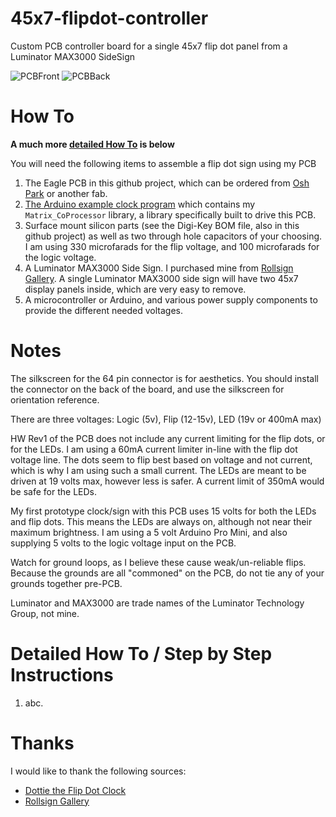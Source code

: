 # 45x7-flipdot-controller
Custom PCB controller board for a single 45x7 flip dot panel from a Luminator MAX3000 SideSign

![PCBFront](https://644db4de3505c40a0444-327723bce298e3ff5813fb42baeefbaa.ssl.cf1.rackcdn.com/efcd5a3d5b252e8c72fecd9c762bc942.png) ![PCBBack](https://644db4de3505c40a0444-327723bce298e3ff5813fb42baeefbaa.ssl.cf1.rackcdn.com/0564cc1702dee4a132bf6b567288d8c7.png)

# How To

**A much more [detailed How To](.#Detailed-How-To-/-Step-by-Step-Instructions) is below**

You will need the following items to assemble a flip dot sign using my PCB

1. The Eagle PCB in this github project, which can be ordered from [Osh Park](https://oshpark.com/shared_projects/JROcn5LK) or another fab.
2. [The Arduino example clock program](https://github.com/hshutan/FlipDotDisplay_Clock1_SWv1) which contains my `Matrix_CoProcessor` library, a library specifically built to drive this PCB.
3. Surface mount silicon parts (see the Digi-Key BOM file, also in this github project) as well as two through hole capacitors of your choosing. I am using 330 microfarads for the flip voltage, and 100 microfarads for the logic voltage.
4. A Luminator MAX3000 Side Sign. I purchased mine from [Rollsign Gallery](http://rollsigngallery.com/). A single Luminator MAX3000 side sign will have two 45x7 display panels inside, which are very easy to remove.
5. A microcontroller or Arduino, and various power supply components to provide the different needed voltages.
 

# Notes
The silkscreen for the 64 pin connector is for aesthetics. You should install the connector on the back of the board, and use the silkscreen for orientation reference.

There are three voltages: Logic (5v), Flip (12-15v), LED (19v or 400mA max)

HW Rev1 of the PCB does not include any current limiting for the flip dots, or for the LEDs. I am using a 60mA current limiter in-line with the flip dot voltage line. The dots seem to flip best based on voltage and not current, which is why I am using such a small current. The LEDs are meant to be driven at 19 volts max, however less is safer. A current limit of 350mA would be safe for the LEDs.

My first prototype clock/sign with this PCB uses 15 volts for both the LEDs and flip dots. This means the LEDs are always on, although not near their maximum brightness. I am using a 5 volt Arduino Pro Mini, and also supplying 5 volts to the logic voltage input on the PCB.

Watch for ground loops, as I believe these cause weak/un-reliable flips. Because the grounds are all "commoned" on the PCB, do not tie any of your grounds together pre-PCB.

Luminator and MAX3000 are trade names of the Luminator Technology Group, not mine.


# Detailed How To / Step by Step Instructions
1. abc.

# Thanks
I would like to thank the following sources:
- [Dottie the Flip Dot Clock](http://dhenshaw.com/Art/Dottie/start.html)
- [Rollsign Gallery](http://rollsigngallery.com/)
